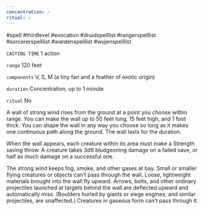 ```yaml
---
concentration: ✓
ritual: 𐄂
---
```

#spell #thirdlevel #evocation #druidspelllist #rangerspelllist #sorcererspelllist #wardenspelllist #wujenspelllist

`CASTING TIME`
1 action

`range`
120 feet

`components`
V, S, M (a tiny fan and a feather of exotic origin)

`duration`
Concentration, up to 1 minute

`ritual`
No

A wall of strong wind rises from the ground at a point you choose within range. You can make the wall up to 50 feet long, 15 feet high, and 1 foot thick. You can shape the wall in any way you choose so long as it makes one continuous path along the ground. The wall lasts for the duration.

When the wall appears, each creature within its area must make a Strength saving throw. A creature takes 3d8 bludgeoning damage on a failed save, or half as much damage on a successful one.

The strong wind keeps fog, smoke, and other gases at bay. Small or smaller flying creatures or objects can’t pass through the wall. Loose, lightweight materials brought into the wall fly upward. Arrows, bolts, and other ordinary projectiles launched at targets behind the wall are deflected upward and automatically miss. (Boulders hurled by giants or siege engines, and similar projectiles, are unaffected.) Creatures in gaseous form can’t pass through it.